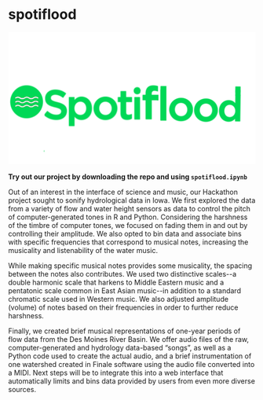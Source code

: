 # spotiflood

![](https://raw.githubusercontent.com/gregjewi/spotiflood/main/misc/spotiflood.png)

**Try out our project by downloading the repo and using `spotiflood.ipynb`**

Out of an interest in the interface of science and music, our Hackathon project sought to sonify hydrological data in Iowa.  We first explored the data from a variety of flow and water height sensors as data to control the pitch of computer-generated tones in R and Python. Considering the harshness of the timbre of computer tones, we focused on fading them in and out by controlling their amplitude. We also opted to bin data and associate bins with specific frequencies that correspond to musical notes, increasing the musicality and listenability of the water music. 

While making specific musical notes provides some musicality, the spacing between the notes also contributes. We used two distinctive scales--a double harmonic scale that harkens to Middle Eastern music and a pentatonic scale common in East Asian music--in addition to a standard chromatic scale used in Western music. We also adjusted amplitude (volume) of notes based on their frequencies in order to further reduce harshness. 

Finally, we created brief musical representations of one-year periods of flow data from the Des Moines River Basin. We offer audio files of the raw, computer-generated and hydrology data-based “songs”, as well as a Python code used to create the actual audio, and a brief instrumentation of one watershed created in Finale software using the audio file converted into a MIDI. Next steps will be to integrate this into a web interface that automatically limits and bins data provided by users from even more diverse sources.
